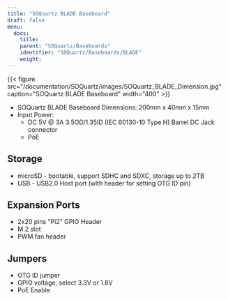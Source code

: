 ```yaml
---
title: "SOQuartz BLADE Baseboard"
draft: false
menu:
  docs:
    title:
    parent: "SOQuartz/Baseboards"
    identifier: "SOQuartz/Baseboards/BLADE"
    weight:
---
```


{{< figure src="/documentation/SOQuartz/images/SOQuartz_BLADE_Dimension.jpg" caption="SOQuartz BLADE Baseboard" width="400" >}}

* SOQuartz BLADE Baseboard Dimensions: 200mm x 40mm x 15mm
* Input Power:
  * DC 5V @ 3A 3.5OD/1.35ID (IEC 60130-10 Type H) Barrel DC Jack connector
  * PoE

## Storage

* microSD - bootable, support SDHC and SDXC, storage up to 2TB
* USB - USB2.0 Host port (with header for setting OTG ID pin)

## Expansion Ports

* 2x20 pins "Pi2" GPIO Header
* M.2 slot
* PWM fan header

## Jumpers

* OTG ID jumper
* GPIO voltage, select 3.3V or 1.8V
* PoE Enable
